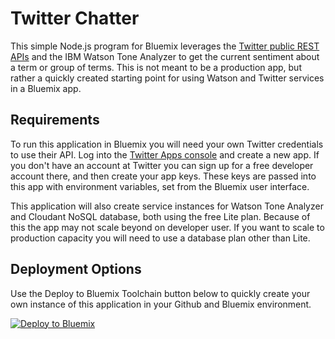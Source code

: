 # Twitter Chatter 

This simple Node.js program for Bluemix leverages the [Twitter public REST APIs](https://dev.twitter.com/rest/public) and the IBM Watson Tone Analyzer to get the current sentiment about a term or group of terms.  This is not meant to be a production app, but rather a quickly created starting point for using Watson and Twitter services in a Bluemix app.

## Requirements

To run this application in Bluemix you will need your own Twitter credentials to use their API. Log into the 
[Twitter Apps console](https://apps.twitter.com/) and create a new app.  If you don't have an account at Twitter
you can sign up for a free developer account there, and then create your app keys.  These keys are passed into this 
app with environment variables, set from the Bluemix user interface.

This application will also create service instances for Watson Tone Analyzer and Cloudant NoSQL database, both 
using the free Lite plan.  Because of this the app may not scale beyond on developer user.  If you want to scale to production capacity you will need to use a database plan other than Lite.


## Deployment Options

Use the Deploy to Bluemix Toolchain button below to quickly create your own instance of this 
application in your Github and Bluemix environment.

[![Deploy to Bluemix](https://developer.ibm.com/devops-services/wp-content/uploads/sites/42/2016/05/create_toolchain_button.png)](https://console.ng.bluemix.net/devops/setup/deploy/?repository=https%3A%2F%2Fgithub.com%2Fjconallen%2Ftwitter-chatter)